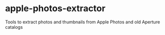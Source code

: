 # apple-photos-extractor
Tools to extract photos and thumbnails from Apple Photos and old Aperture catalogs
